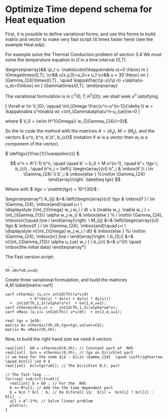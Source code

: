 # Optimize Time depend schema for Heat equation


First, it is possible to define variational forms, and use this forms to build matrix and vector to make very fast script (4 times faster here) (see the example Heat.edp).
  
For example solve the Thermal Conduction problem of section 3.4
We must solve the temperature equation in $\Omega$ in a time interval (0,T).

\begin{eqnarray}&&
    \p_t u -\nabla\cdot(\kappa\nabla u)=0 \hbox{ in } \Omega\times(0,T),
    \cr&&
    u(x,y,0)=u_0+x u_1
    \cr&&
   u = 30 \hbox{ on } \Gamma_{24}\times(0,T) , \quad  \kappa\frac{\p u}{\p n} +\alpha(u-u_e)=0\hbox{ on } \Gamma\times(0,T).
\end{eqnarray}
  
The variational formulation is  in $L^2(0,T;H^1(\Omega))$; we shall seek $u^n$ satisfying

\[
\forall w \in V_{0}; \qquad   \int_\Omega \frac{u^n-u^{n-1}}{\delta t} w + \kappa\nabla u^n\nabla w) +\int_\Gamma\alpha(u^n-u_{ue})w=0
\]

where $ V_0 = \{w\in H^1(\Omega)/ w_{|\Gamma_{24}}=0\}$.

So the to code the method with the matrices $A=(A_{ij})$, $M=(M_{ij})$, and  the vectors 
$ u^n, b^n, b',b", b_{cl}$ (notation if $w$ is a vector then $w_i$ is a component of the vector).

$
   \def\tgv{{\frac{1}{\varepsilon}}}
$

$$ u^n = A^{-1} b^n, \quad
  \quad b' = b_0 + M u^{n-1}, 
  \quad b"=  \tgv \; b_{cl} , 
  \quad  b^n_i = \left\{
  \begin{array}{cl}   b"_i  & \mbox{if }\ i \in \Gamma_{24} \\
                       b'_i & \mbox{else } %\not\in \Gamma_{24}
                        \end{array}\right.
                       \label{eq tgv}
$$

Where with $ \tgv = \mathtt{tgv} = 10^{30}$ :

\begin{eqnarray*}
 A_{ij} &=& \left\{\begin{array}{cl}   \tgv  & \mbox{if } i  \in \Gamma_{24}, \mbox{and}\quad  j=i \\  
\displaystyle 
 {\int_{\Omega} w_j w_i / dt + k (\nabla w_j. \nabla w_i ) + \int_{\Gamma_{13}} \alpha w_j w_i} & \mbox{else } % i  \not\in \Gamma_{24}, \mbox{or}\quad  j\ne i 
 \end{array}\right.  \\ 
 M_{ij} &=& \left\{\begin{array}{cl}   \tgv & \mbox{if } i  \in \Gamma_{24}, \mbox{and}\quad  j=i  \\  
\displaystyle 
  n{\int_{\Omega} w_j w_i / dt}
 & \mbox{else  } %i  \not\in \Gamma_{24}, \mbox{or}  j\ne i 
   \end{array}\right. \\ 
 b_{0,i} &=&  n{\int_{\Gamma_{13}} \alpha u_{ue} w_i } \\
 b_{cl} &=& u^{0}  \quad \mbox{the initial data} 
\end{eqnarray*}

The Fast version script:

```freefem
 ...
Vh u0=fu0,u=u0; 
```

Create three variational formulation, and build the matrices $A$,$M$.\label{matrix-varf}

```freefem
varf vthermic (u,v)= int2d(Th)(u*v/dt 
           + k*(dx(u) * dx(v) + dy(u) * dy(v)))  
  +  int1d(Th,1,3)(alpha*u*v)  + on(2,4,u=1); 
varf vthermic0(u,v) =   int1d(Th,1,3)(alpha*ue*v);
varf vMass (u,v)= int2d(Th)( u*v/dt)  + on(2,4,u=1);

real tgv = 1e30;
matrix A= vthermic(Vh,Vh,tgv=tgv,solver=CG);
matrix M= vMass(Vh,Vh);
```


Now, to build the right hand size we need 4 vectors.

```freefem
real[int]  b0 = vthermic0(0,Vh); // Constant part of  RHS 
real[int]  bcn = vthermic(0,Vh); // tgv on Dirichlet part  
// we have for the node $i$ : $i\in \Gamma_{24}  \quad \Leftrightarrow \quad bcn[i] \ne 0 $
real[int]  bcl=tgv*u0[]; // The Dirichlet B.C. part 

// The fast loop ... 
for(real t=0;t<T;t+=dt){
  real[int] b = b0 ; // For the  RHS
  b += M*u[]; // Add the the time dependent part
  b = bcn ? bcl : b; // Do $\forall i$:  b[i] =  bcn[i] ? bcl[i] : b[i]  ;    
  u[] = A^-1*b; // Solve linear problem  
  plot(u);
}
```

